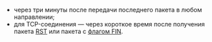 * через три минуты после передачи последнего пакета в любом направлении;
* для TCP-соединения — через короткое время после получения пакета [RST](https://ru.wikipedia.org/wiki/Атака_TCP_Reset) или пакета с [флагом FIN](https://ru.wikipedia.org/wiki/Transmission_Control_Protocol).